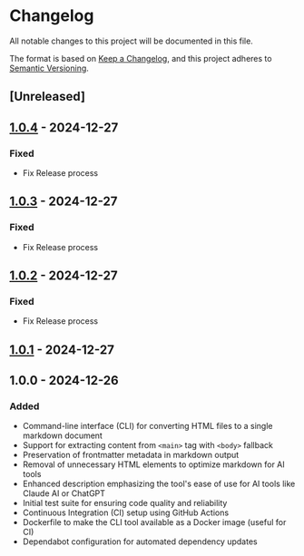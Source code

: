 # Changelog

All notable changes to this project will be documented in this file.

The format is based on [Keep a Changelog](https://keepachangelog.com/en/1.1.0/),
and this project adheres to [Semantic Versioning](https://semver.org/spec/v2.0.0.html).

## [Unreleased]

## [1.0.4] - 2024-12-27

### Fixed

- Fix Release process

## [1.0.3] - 2024-12-27

### Fixed

- Fix Release process

## [1.0.2] - 2024-12-27

### Fixed

- Fix Release process

## [1.0.1] - 2024-12-27

## 1.0.0 - 2024-12-26

### Added

- Command-line interface (CLI) for converting HTML files to a single markdown document
- Support for extracting content from `<main>` tag with `<body>` fallback
- Preservation of frontmatter metadata in markdown output
- Removal of unnecessary HTML elements to optimize markdown for AI tools
- Enhanced description emphasizing the tool's ease of use for AI tools like Claude AI or ChatGPT
- Initial test suite for ensuring code quality and reliability
- Continuous Integration (CI) setup using GitHub Actions
- Dockerfile to make the CLI tool available as a Docker image (useful for CI)
- Dependabot configuration for automated dependency updates

[1.0.1]: https://github.com/tmaier/site-to-md/compare/v1.0.0...v1.0.1
[1.0.2]: https://github.com/tmaier/site-to-md/compare/v1.0.1...v1.0.2
[1.0.3]: https://github.com/tmaier/site-to-md/compare/v1.0.2...v1.0.3

[1.0.4]: https://github.com/tmaier/site-to-md/compare/v1.0.3...v1.0.4
